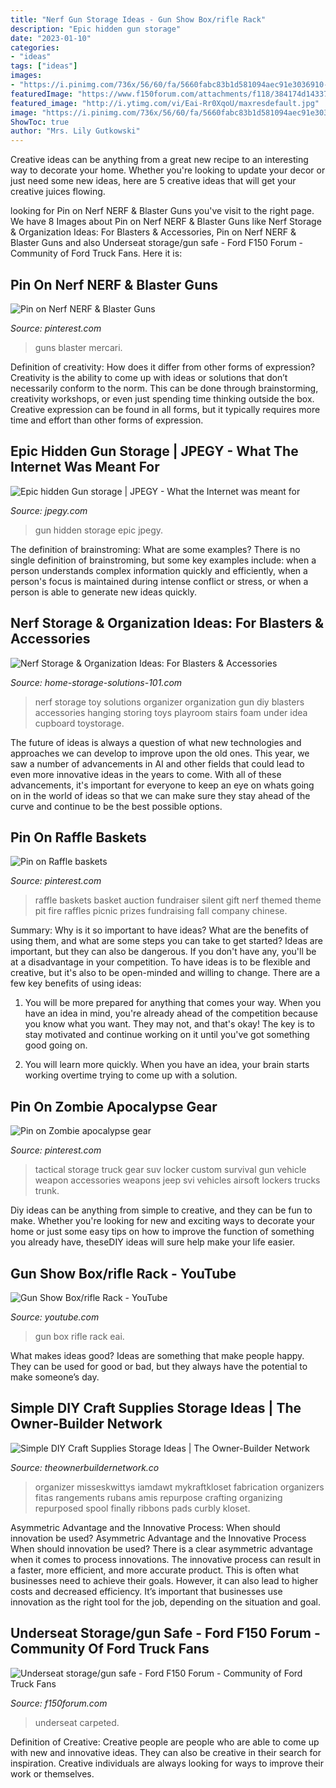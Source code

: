 ```yaml
---
title: "Nerf Gun Storage Ideas - Gun Show Box/rifle Rack"
description: "Epic hidden gun storage"
date: "2023-01-10"
categories:
- "ideas"
tags: ["ideas"]
images:
- "https://i.pinimg.com/736x/56/60/fa/5660fabc83b1d581094aec91e3036910--tactical-truck-tactical-survival.jpg"
featuredImage: "https://www.f150forum.com/attachments/f118/384174d1433732496-underseat-storage-gun-safe-image.jpg"
featured_image: "http://i.ytimg.com/vi/Eai-Rr0XqoU/maxresdefault.jpg"
image: "https://i.pinimg.com/736x/56/60/fa/5660fabc83b1d581094aec91e3036910--tactical-truck-tactical-survival.jpg"
ShowToc: true
author: "Mrs. Lily Gutkowski"
---
```



Creative ideas can be anything from a great new recipe to an interesting way to decorate your home. Whether you're looking to update your decor or just need some new ideas, here are 5 creative ideas that will get your creative juices flowing.

	

		
looking for Pin on Nerf NERF &amp; Blaster Guns you've visit to the right page. We have 8 Images about Pin on Nerf NERF &amp; Blaster Guns like Nerf Storage &amp; Organization Ideas: For Blasters &amp; Accessories, Pin on Nerf NERF &amp; Blaster Guns and also Underseat storage/gun safe - Ford F150 Forum - Community of Ford Truck Fans. Here it is:
		
    
## Pin On Nerf NERF &amp; Blaster Guns

<img loading=lazy src="https://i.pinimg.com/736x/a6/21/18/a62118208ce641e844cb7db38a00f212.jpg" onerror="this.onerror=null;this.src='https://tse3.mm.bing.net/th?id=OIP.0wCIWagnrgLyoD1whrgniQHaLo&amp;pid=15.1';" alt="Pin on Nerf NERF &amp; Blaster Guns">

_Source: pinterest.com_

>guns blaster mercari. 

	

Definition of creativity: How does it differ from other forms of expression?
Creativity is the ability to come up with ideas or solutions that don’t necessarily conform to the norm. This can be done through brainstorming, creativity workshops, or even just spending time thinking outside the box. Creative expression can be found in all forms, but it typically requires more time and effort than other forms of expression.

    
## Epic Hidden Gun Storage | JPEGY - What The Internet Was Meant For

<img loading=lazy src="http://jpegy.com/images/uploads/2013/02/Epic-hidden-Gun-storage.jpg" onerror="this.onerror=null;this.src='https://tse1.mm.bing.net/th?id=OIP.v6XO8ovvwp8GHbAf0gwVIAHaL8&amp;pid=15.1';" alt="Epic hidden Gun storage | JPEGY - What the Internet was meant for">

_Source: jpegy.com_

>gun hidden storage epic jpegy. 

	

The definition of brainstroming: What are some examples?
There is no single definition of brainstroming, but some key examples include: when a person understands complex information quickly and efficiently, when a person's focus is maintained during intense conflict or stress, or when a person is able to generate new ideas quickly.

    
## Nerf Storage &amp; Organization Ideas: For Blasters &amp; Accessories

<img loading=lazy src="https://www.home-storage-solutions-101.com/image-files/nerf-storage-chad.jpg" onerror="this.onerror=null;this.src='https://tse4.mm.bing.net/th?id=OIP.rQUxil7XwgWZ6u2PBlKVtQHaQS&amp;pid=15.1';" alt="Nerf Storage &amp; Organization Ideas: For Blasters &amp; Accessories">

_Source: home-storage-solutions-101.com_

>nerf storage toy solutions organizer organization gun diy blasters accessories hanging storing toys playroom stairs foam under idea cupboard toystorage. 

	

The future of ideas is always a question of what new technologies and approaches we can develop to improve upon the old ones. This year, we saw a number of advancements in AI and other fields that could lead to even more innovative ideas in the years to come. With all of these advancements, it's important for everyone to keep an eye on whats going on in the world of ideas so that we can make sure they stay ahead of the curve and continue to be the best possible options.

    
## Pin On Raffle Baskets

<img loading=lazy src="https://i.pinimg.com/736x/78/3b/0d/783b0dbec3137a2a95a3d0256a6052b5.jpg" onerror="this.onerror=null;this.src='https://tse1.mm.bing.net/th?id=OIP.m4IO6btCe90Vep1Q-Rp_8AHaJ3&amp;pid=15.1';" alt="Pin on Raffle baskets">

_Source: pinterest.com_

>raffle baskets basket auction fundraiser silent gift nerf themed theme pit fire raffles picnic prizes fundraising fall company chinese. 

	

Summary: Why is it so important to have ideas? What are the benefits of using them, and what are some steps you can take to get started?
Ideas are important, but they can also be dangerous. If you don't have any, you'll be at a disadvantage in your competition. To have ideas is to be flexible and creative, but it's also to be open-minded and willing to change. There are a few key benefits of using ideas: 
1) You will be more prepared for anything that comes your way. When you have an idea in mind, you're already ahead of the competition because you know what you want. They may not, and that's okay! The key is to stay motivated and continue working on it until you've got something good going on. 

2) You will learn more quickly. When you have an idea, your brain starts working overtime trying to come up with a solution.

    
## Pin On Zombie Apocalypse Gear

<img loading=lazy src="https://i.pinimg.com/736x/56/60/fa/5660fabc83b1d581094aec91e3036910--tactical-truck-tactical-survival.jpg" onerror="this.onerror=null;this.src='https://tse1.mm.bing.net/th?id=OIP.saaPdVwoclen8dzNwkMOFwHaE7&amp;pid=15.1';" alt="Pin on Zombie apocalypse gear">

_Source: pinterest.com_

>tactical storage truck gear suv locker custom survival gun vehicle weapon accessories weapons jeep svi vehicles airsoft lockers trucks trunk. 

	

Diy ideas can be anything from simple to creative, and they can be fun to make. Whether you're looking for new and exciting ways to decorate your home or just some easy tips on how to improve the function of something you already have, theseDIY ideas will sure help make your life easier.

    
## Gun Show Box/rifle Rack - YouTube

<img loading=lazy src="http://i.ytimg.com/vi/Eai-Rr0XqoU/maxresdefault.jpg" onerror="this.onerror=null;this.src='https://tse1.mm.bing.net/th?id=OIP.0lSUD6NgOykmpDc8tm0_4AHaEK&amp;pid=15.1';" alt="Gun Show Box/rifle Rack - YouTube">

_Source: youtube.com_

>gun box rifle rack eai. 

	

What makes ideas good?
Ideas are something that make people happy. They can be used for good or bad, but they always have the potential to make someone’s day.

    
## Simple DIY Craft Supplies Storage Ideas | The Owner-Builder Network

<img loading=lazy src="http://theownerbuildernetwork.co/wp-content/blogs.dir/1/files/simple-diy-craft-station-storage/Simple_DIY_Craft_Station_Storage_I_4.jpg" onerror="this.onerror=null;this.src='https://tse1.mm.bing.net/th?id=OIP.A7S3iisqGYvwi88ax4_58QHaJ4&amp;pid=15.1';" alt="Simple DIY Craft Supplies Storage Ideas | The Owner-Builder Network">

_Source: theownerbuildernetwork.co_

>organizer misseskwittys iamdawt mykraftkloset fabrication organizers fitas rangements rubans amis repurpose crafting organizing repurposed spool finally ribbons pads curbly kloset. 

	

Asymmetric Advantage and the Innovative Process: When should innovation be used?
Asymmetric Advantage and the Innovative Process
When should innovation be used? There is a clear asymmetric advantage when it comes to process innovations. The innovative process can result in a faster, more efficient, and more accurate product. This is often what businesses need to achieve their goals. However, it can also lead to higher costs and decreased efficiency. It’s important that businesses use innovation as the right tool for the job, depending on the situation and goal.

    
## Underseat Storage/gun Safe - Ford F150 Forum - Community Of Ford Truck Fans

<img loading=lazy src="https://www.f150forum.com/attachments/f118/384174d1433732496-underseat-storage-gun-safe-image.jpg" onerror="this.onerror=null;this.src='https://tse1.mm.bing.net/th?id=OIP.Z2CDnyWy7bCGIbS1ghhH_wHaJ4&amp;pid=15.1';" alt="Underseat storage/gun safe - Ford F150 Forum - Community of Ford Truck Fans">

_Source: f150forum.com_

>underseat carpeted. 

	

Definition of Creative:
Creative people are people who are able to come up with new and innovative ideas. They can also be creative in their search for inspiration. Creative individuals are always looking for ways to improve their work or themselves.

